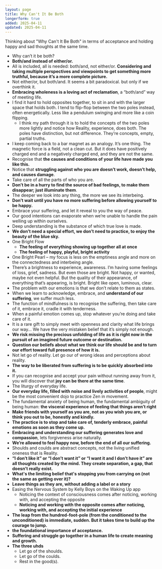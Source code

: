 ```yaml
---
layout: page
title: Why Can't It Be Both
longerform: true
added: 2025-04-11
updated: 2025-04-11
---
```


Thinking about "Why Can't It Be Both" in terms of acceptance and holding happy and sad thoughts at the same time.


- Why can’t it be both?
- **Both/and instead of either/or.**
- All is included, all is needed: both/and, not either/or. **Considering and taking multiple perspectives and viewpoints to get something more truthful, because it’s a more complete picture.**
- Not either/or, but both/and. It seems a bit paradoxical. but only if we overthink it.
- **Embracing wholeness is a loving act of reclamation**, a “both/and” way of meeting life.
- I find it hard to hold opposites together, to sit in and with the larger space that holds both. I tend to flip-flop between the two poles instead, often energetically. Less like a pendulum swinging and more like a coin flipping.
    - I think my path through it is to hold the concepts of the two poles more lightly and notice how Reality, experience, does both. The poles have distinction, but not difference. They’re concepts, empty, partial truths.
- I keep coming back to a bar magnet as an analogy. It’s one thing. The magnetic force is a field, not a clean cut. But it does have positively charged end and a negatively charged end, and they are not the same.
- Recognise that **the causes and conditions of your life have made you like this.**
- Notice that **struggling against who you are doesn’t work, doesn’t help, and causes damage**.
- Take care of all the parts of who you are.
- **Don’t be in a hurry to find the source of bad feelings, to make them disappear; just illuminate them**.
- The deeper we look into any thing, the more we see its interbeing.
- **Don’t wait until you have no more suffering before allowing yourself to be happy.**
- Embrace your suffering, and let it reveal to you the way of peace.
- Our good intentions can evaporate when we’re unable to handle the pain welling up within ourselves.
- Deep understanding is the substance of which true love is made.
- **We don’t need a special effort, we don’t need to practice, to enjoy the beauty of the blue sky.**
- One Bright Flow
    - **The feeling of everything showing up together all at once**
    - **The feeling of happy, playful, bright activity**
- One Bright Pearl – my focus is less on the emptiness angle and more on the connectedness and interbeing angle.
- There’s a brightness to experience, awareness. I’m having some feelings of loss, grief, sadness. But even those are bright. Not happy, or wanted, maybe not even helpful. But the quality of their appearance, of everything that’s appearing, is bright. Bright like open, luminous, clear.
- The problem with our emotions is that we don’t relate to them as states.
- When we learn to acknowledge, embrace, and **understand of our suffering**, we suffer much less.
- The function of mindfulness is to recognise the suffering, then take care of it, embrace it, cradle it with tenderness.
- When a painful emotion comes up, stop whatever you’re doing and take care of it.
- It is a rare gift to simply meet with openness and clarity what life brings our way… We have the very mistaken belief that it’s simply not enough.
- **We risk missing the precious unfolding of life as it is right now in the pursuit of an imagined future outcome or destination.**
- **Question our beliefs about what we think our life should be and to turn our effort toward full presence of how it is.**
- Not let go of reality. Let go our of wrong ideas and perceptions about reality.
- **The way to be liberated from suffering is to be quickly absorbed into it.**
- If you can recognise and accept your pain without running away from it, you will discover that **joy can be there at the same time**.
- The liturgy of everyday life.
- **Our everyday life, filled with noise and lively activities of people**, might be the most convenient dojo to practice Zen in movement.
- The fundamental anxiety of being human, the fundamental ambiguity of being human: **the visceral experience of feeling that things aren’t right** 
- **Make friends with yourself as you are, not as you wish you are, or think you out to be, honestly and kindly.**
- **The practice is to stop and take care of, tenderly embrace, painful emotions as soon as they come up.**
- **Embracing and understanding our suffering generates love and compassion**, lets forgiveness arise naturally.
- **We’re allowed to feel happy now, before the end of all our suffering.**
- Shoulds and coulds are abstract concepts, not the living unified oneness that is Reality.
- **“I don’t like it” or “I don’t want it” or “I want it and I don’t have it” are all thoughts created by the mind. They create separation, a gap, that doesn’t really exist.**
- **What's the limiting belief that's stopping you from carrying on (not the same as getting over it)?**
- **Leave things as they are, without adding a label or a story**
- Easing the Nervous System by Kelly Boys on the Waking Up app
    - Noticing the context of consciousness comes after noticing, working with, and accepting the opposite
    - **Noticing and working with the opposite comes after noticing, working with, and accepting the initial experience**
- **The leap from the hundred-foot-pole (from the conditioned to the unconditioned) is immediate, sudden. But it takes time to build up the courage to jump.**
- **the foundational importance of acceptance.**
- **Suffering and struggle go together in a human life to create meaning and growth.**
- **The three uhds**
    - Let go of the shoulds.
    - Let go of the coulds.
    - Rest in the good(s).
